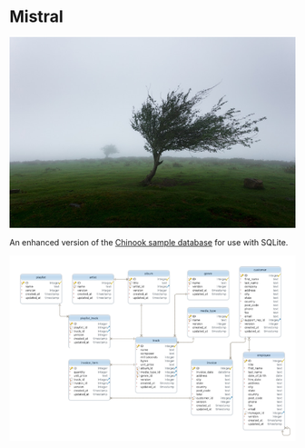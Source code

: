 # Mistral

![Wind](wind.jpg)

An enhanced version of the [Chinook sample database](https://github.com/lerocha/chinook-database) for use with SQLite.

![Entity Diagram](entity-diagram.png)


